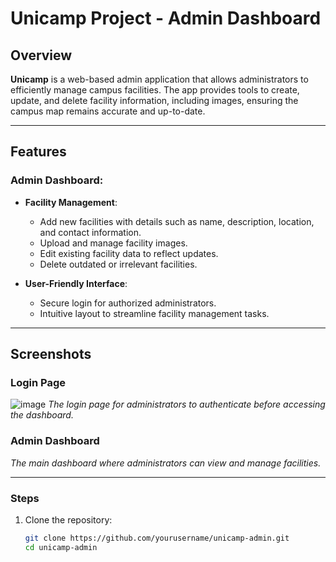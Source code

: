 # Unicamp Project - Admin Dashboard

## Overview

**Unicamp** is a web-based admin application that allows administrators to efficiently manage campus facilities. The app provides tools to create, update, and delete facility information, including images, ensuring the campus map remains accurate and up-to-date.

---

## Features

### Admin Dashboard:
- **Facility Management**:
  - Add new facilities with details such as name, description, location, and contact information.
  - Upload and manage facility images.
  - Edit existing facility data to reflect updates.
  - Delete outdated or irrelevant facilities.
  
- **User-Friendly Interface**:
  - Secure login for authorized administrators.
  - Intuitive layout to streamline facility management tasks.

---

## Screenshots

### Login Page
![image](https://github.com/user-attachments/assets/cb905319-d225-4553-aa17-72a2059424e2)
*The login page for administrators to authenticate before accessing the dashboard.*

### Admin Dashboard
*The main dashboard where administrators can view and manage facilities.*

---

### Steps
1. Clone the repository:
   ```bash
   git clone https://github.com/yourusername/unicamp-admin.git
   cd unicamp-admin
